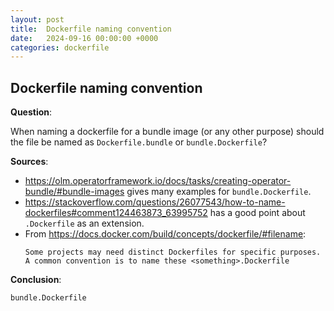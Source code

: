 ```yaml
---
layout: post
title:  Dockerfile naming convention
date:   2024-09-16 00:00:00 +0000
categories: dockerfile
---
```


## Dockerfile naming convention

**Question**:

When naming a dockerfile for a bundle image (or any other purpose) should the file be named as `Dockerfile.bundle` or `bundle.Dockerfile`?

**Sources**:

- https://olm.operatorframework.io/docs/tasks/creating-operator-bundle/#bundle-images gives many examples for `bundle.Dockerfile`.
- https://stackoverflow.com/questions/26077543/how-to-name-dockerfiles#comment124463873_63995752 has a good point about `.Dockerfile` as an extension.
- From https://docs.docker.com/build/concepts/dockerfile/#filename:
  ```
  Some projects may need distinct Dockerfiles for specific purposes. A common convention is to name these <something>.Dockerfile
  ```

**Conclusion**:

`bundle.Dockerfile`
